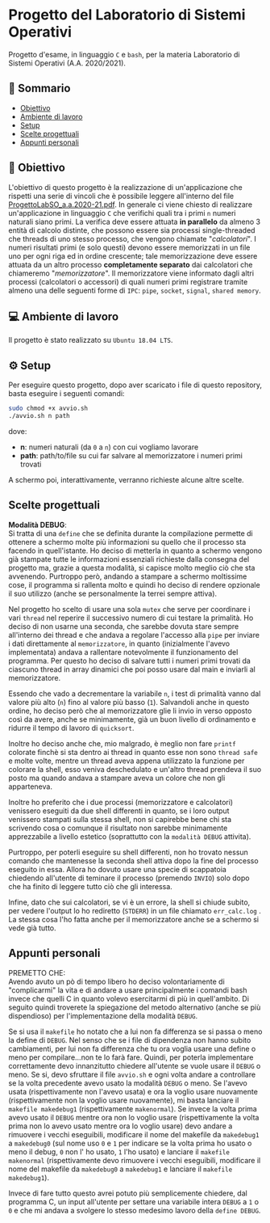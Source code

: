 # Progetto del Laboratorio di Sistemi Operativi

Progetto d'esame, in linguaggio `C` e `bash`, per la materia Laboratorio di Sistemi Operativi (A.A. 2020/2021).

##  :pencil: Sommario
* [Obiettivo](#obiettivo)
* [Ambiente di lavoro](#ambiente-di-lavoro)
* [Setup](#setup)
* [Scelte progettuali](#scelte-progettuali)
* [Appunti personali](#appunti-personali)

## :dart: Obiettivo <a name="obiettivo"/>
L'obiettivo di questo progetto è la realizzazione di un'applicazione che rispetti una serie di vincoli che è possibile leggere all'interno del file [ProgettoLabSO_a.a.2020-21.pdf](ProgettoLabSO_a.a.2020-21.pdf). In generale ci viene chiesto di realizzare un'applicazione in linguaggio `C` che verifichi quali tra i primi `n` numeri naturali siano primi. La verifica deve essere attuata **in parallelo** da almeno 3 entità di calcolo distinte, che possono essere sia processi single-threaded che threads di uno stesso processo, che vengono chiamate "*calcolatori*". I numeri risultati primi (e solo questi) devono essere memorizzati in un file uno per ogni riga ed in ordine crescente; tale memorizzazione deve essere attuata da un altro processo **completamente separato** dai calcolatori che chiameremo "*memorizzatore*". Il memorizzatore viene informato dagli altri processi (calcolatori o accessori) di quali numeri primi registrare tramite almeno una delle seguenti forme di `IPC`: `pipe`, `socket`, `signal`, `shared memory`.

## :computer: Ambiente di lavoro <a name="ambiente-di-lavoro"/>
Il progetto è stato realizzato su `Ubuntu 18.04 LTS`.

## :gear: Setup <a name="setup"/>
Per eseguire questo progetto, dopo aver scaricato i file di questo repository, basta eseguire i seguenti comandi:
```bash
sudo chmod +x avvio.sh
./avvio.sh n path
```

dove:
- **n**: numeri naturali (da `0` a `n`) con cui vogliamo lavorare
- **path**: path/to/file su cui far salvare al memorizzatore i numeri primi trovati

A schermo poi, interattivamente, verranno richieste alcune altre scelte.


## Scelte progettuali  

**Modalità DEBUG**:<br> 
Si tratta di una `define` che se definita durante la compilazione permette di ottenere a schermo molte più informazioni su quello che il processo sta facendo in quell'istante. Ho deciso di metterla in quanto a schermo vengono già stampate tutte le informazioni essenziali richieste dalla consegna del progetto ma, grazie a questa modalità, si capisce molto meglio ciò che sta avvenendo. Purtroppo però, andando a stampare a schermo moltissime cose, il programma si rallenta molto e quindi ho deciso di rendere opzionale il suo utilizzo (anche se personalmente la terrei sempre attiva).

Nel progetto ho scelto di usare una sola `mutex` che serve per coordinare i vari `thread` nel reperire il successivo numero di cui testare la primalità. Ho deciso di non usarne una seconda, che sarebbe dovuta stare sempre all'interno dei thread e che andava a regolare l'accesso alla `pipe` per inviare i dati direttamente al `memorizzatore`, in quanto (inizialmente l'avevo implementata) andava a rallentare notevolmente il funzionamento del programma. Per questo ho deciso di salvare tutti i numeri primi trovati da ciascuno thread in array dinamici che poi posso usare dal main e inviarli al memorizzatore.

Essendo che vado a decrementare la variabile `n`, i test di primalità vanno dal valore più alto (`n`) fino al valore più basso (`1`). Salvandoli anche in questo ordine, ho deciso però che al memorizzatore glie li invio in verso opposto così da avere, anche se minimamente, già un buon livello di ordinamento e ridurre il tempo di lavoro di `quicksort`.

Inoltre ho deciso anche che, mio malgrado, è meglio non fare `printf` colorate finchè si sta dentro ai thread in quanto esse non sono `thread safe` e molte volte, mentre un thread aveva appena utilizzato la funzione per colorare la shell, esso veniva deschedulato e un'altro thread prendeva il suo posto ma quando andava a stampare aveva un colore che non gli apparteneva.     

Inoltre ho preferito che i due processi (memorizzatore e calcolatori) venissero eseguiti da due shell differenti in quanto, se i loro output venissero stampati sulla stessa shell, non si capirebbe bene chi sta scrivendo cosa o comunque il risultato non sarebbe minimamente apprezzabile a livello estetico (soprattutto con la `modalità DEBUG` attivita).

Purtroppo, per poterli eseguire su shell differenti, non ho trovato nessun comando che mantenesse la seconda shell attiva dopo la fine del processo eseguito in essa. Allora ho dovuto usare una specie di scappatoia chiedendo all'utente di teminare il processo (premendo `INVIO`) solo dopo che ha finito di leggere tutto ciò che gli interessa. 

Infine, dato che sui calcolatori, se vi è un errore, la shell si chiude subito, per vedere l'output lo ho rediretto (`STDERR`) in un file chiamato `err_calc.log` . La stessa cosa l'ho fatta anche per il memorizzatore anche se a schermo si vede già tutto.

## Appunti personali  

PREMETTO CHE:<br>
Avendo avuto un pò di tempo libero ho deciso volontariamente di "complicarmi" la vita e di andare a usare principalmente i comandi bash invece che quelli C in quanto volevo esercitarmi di più in quell'ambito. Di seguito quindi troverete la spiegazione del metodo alternativo (anche se più 
dispendioso) per l'implementazione della modalità `DEBUG`.

Se si usa il `makefile` ho notato che a lui non fa differenza se si passa o meno la define di `DEBUG`. Nel senso che se i file di dipendenza non hanno subito cambiamenti, per lui non fa differenza che tu ora voglia usare una define o meno per compilare...non te lo farà fare. Quindi, per poterla implementare correttamente devo innanzitutto chiedere all'utente se vuole usare il `DEBUG` o meno. Se si, devo sfruttare il file `avvio.sh` e ogni volta andare a controllare se la volta precedente avevo usato la modalità `DEBUG` o meno. Se l'avevo usata (rispettivamente non l'avevo usata) e ora la voglio usare nuovamente (rispettivamente non la voglio usare nuovamente), mi basta lanciare il `makefile makedebug1` (rispettivamente `makenormal`). Se invece la volta prima avevo usato il `DEBUG` mentre ora non lo voglio usare (rispettivamente la volta prima non lo avevo usato mentre ora lo voglio usare) devo andare a rimuovere i vecchi eseguibili, modificare il nome del makefile da `makedebug1` a `makedebug0` (sul nome uso `0` e `1` per indicare se la volta prima ho usato o meno il debug, `0` non l' ho usato, `1` l'ho usato) e lanciare il `makefile makenormal` (rispettivamente devo rimuovere i vecchi eseguibili, modificare il nome del makefile da `makedebug0` a `makedebug1` e lanciare il `makefile makedebug1`).

Invece di fare tutto questo avrei potuto più semplicemente chiedere, dal programma C, un input all'utente per settare una variabile intera `DEBUG` a `1` o `0` e che mi andava a svolgere lo stesso medesimo lavoro della `define DEBUG`.
